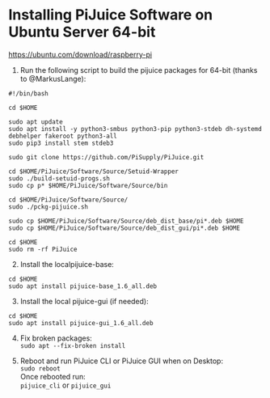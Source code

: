# Installing PiJuice Software on Ubuntu Server 64-bit

https://ubuntu.com/download/raspberry-pi

1. Run the following script to build the pijuice packages for 64-bit (thanks to @MarkusLange):
```
#!/bin/bash

cd $HOME

sudo apt update
sudo apt install -y python3-smbus python3-pip python3-stdeb dh-systemd debhelper fakeroot python3-all
sudo pip3 install stem stdeb3

sudo git clone https://github.com/PiSupply/PiJuice.git

cd $HOME/PiJuice/Software/Source/Setuid-Wrapper
sudo ./build-setuid-progs.sh
sudo cp p* $HOME/PiJuice/Software/Source/bin

cd $HOME/PiJuice/Software/Source/
sudo ./pckg-pijuice.sh

sudo cp $HOME/PiJuice/Software/Source/deb_dist_base/pi*.deb $HOME
sudo cp $HOME/PiJuice/Software/Source/deb_dist_gui/pi*.deb $HOME

cd $HOME
sudo rm -rf PiJuice
```

2. Install the localpijuice-base:
```
cd $HOME
sudo apt install pijuice-base_1.6_all.deb
```

3. Install the local pijuice-gui (if needed):
```
cd $HOME
sudo apt install pijuice-gui_1.6_all.deb
```

4. Fix broken packages:\
`sudo apt --fix-broken install`

5. Reboot and run PiJuice CLI or PiJuice GUI when on Desktop:\
`sudo reboot`\
Once rebooted run:\
`pijuice_cli` or `pijuice_gui`
